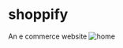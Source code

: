 # shoppify
An e commerce website 
![home](https://github.com/Ajitkumar-25/shoppify/assets/98700726/f1d6316a-4f3a-4f43-8e77-c1ed53cebcbd)

